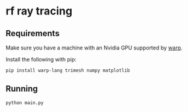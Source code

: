 # rf ray tracing

## Requirements
Make sure you have a machine with an Nvidia GPU supported by [warp](https://github.com/NVIDIA/warp).

Install the following with pip:
```
pip install warp-lang trimesh numpy matplotlib
```

## Running
```
python main.py
```
